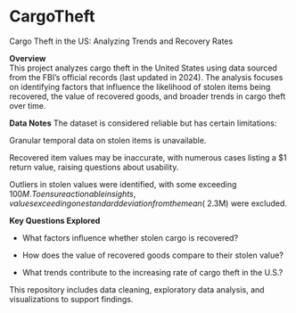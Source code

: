 # CargoTheft
Cargo Theft in the US: Analyzing Trends and Recovery Rates

<b>Overview</b><br/>
This project analyzes cargo theft in the United States using data sourced from the FBI’s official records (last updated in 2024). The analysis focuses on identifying factors that influence the likelihood of stolen items being recovered, the value of recovered goods, and broader trends in cargo theft over time.

<b>Data Notes</b>
The dataset is considered reliable but has certain limitations:

Granular temporal data on stolen items is unavailable.

Recovered item values may be inaccurate, with numerous cases listing a $1 return value, raising questions about usability.

Outliers in stolen values were identified, with some exceeding $100M. To ensure actionable insights, values exceeding one standard deviation from the mean (~$2.3M) were excluded.

<b>Key Questions Explored</b>
- What factors influence whether stolen cargo is recovered?

- How does the value of recovered goods compare to their stolen value?

- What trends contribute to the increasing rate of cargo theft in the U.S.?

This repository includes data cleaning, exploratory data analysis, and visualizations to support findings.


